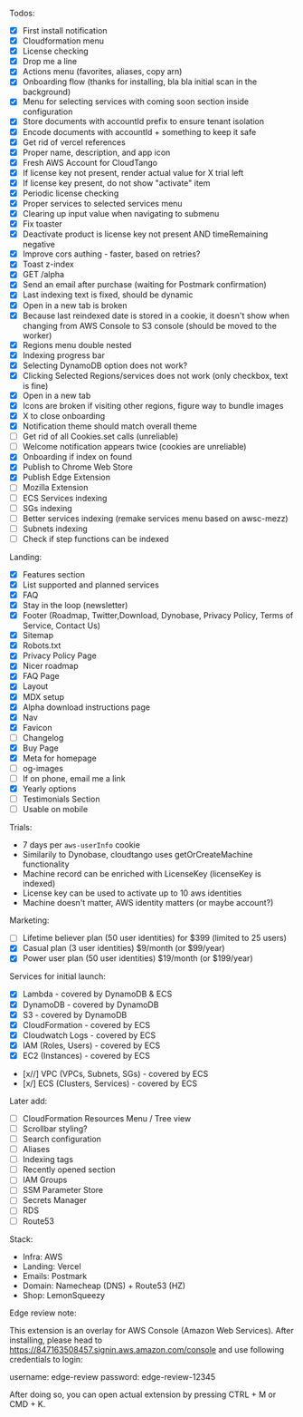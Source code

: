 Todos:

- [x] First install notification
- [x] Cloudformation menu
- [x] License checking
- [x] Drop me a line
- [x] Actions menu (favorites, aliases, copy arn)
- [x] Onboarding flow (thanks for installing, bla bla initial scan in the background)
- [x] Menu for selecting services with coming soon section inside configuration
- [x] Store documents with accountId prefix to ensure tenant isolation
- [x] Encode documents with accountId + something to keep it safe
- [x] Get rid of vercel references
- [x] Proper name, description, and app icon
- [x] Fresh AWS Account for CloudTango
- [x] If license key not present, render actual value for X trial left
- [x] If license key present, do not show "activate" item
- [x] Periodic license checking
- [x] Proper services to selected services menu
- [x] Clearing up input value when navigating to submenu
- [x] Fix toaster
- [x] Deactivate product is license key not present AND timeRemaining negative
- [x] Improve cors authing - faster, based on retries?
- [x] Toast z-index
- [x] GET /alpha
- [x] Send an email after purchase (waiting for Postmark confirmation)
- [x] Last indexing text is fixed, should be dynamic
- [x] Open in a new tab is broken
- [x] Because last reindexed date is stored in a cookie, it doesn't show when changing from AWS Console to S3 console (should be moved to the worker)
- [x] Regions menu double nested
- [x] Indexing progress bar
- [x] Selecting DynamoDB option does not work?
- [x] Clicking Selected Regions/services does not work (only checkbox, text is fine)
- [x] Open in a new tab
- [x] Icons are broken if visiting other regions, figure way to bundle images
- [x] X to close onboarding
- [x] Notification theme should match overall theme
- [ ] Get rid of all Cookies.set calls (unreliable)
- [ ] Welcome notification appears twice (cookies are unreliable)
- [x] Onboarding if index on found
- [x] Publish to Chrome Web Store
- [x] Publish Edge Extension
- [ ] Mozilla Extension
- [ ] ECS Services indexing
- [ ] SGs indexing
- [ ] Better services indexing (remake services menu based on awsc-mezz)
- [ ] Subnets indexing
- [ ] Check if step functions can be indexed

Landing:

- [x] Features section
- [x] List supported and planned services
- [x] FAQ
- [x] Stay in the loop (newsletter)
- [x] Footer (Roadmap, Twitter,Download, Dynobase, Privacy Policy, Terms of Service, Contact Us)
- [x] Sitemap
- [x] Robots.txt
- [x] Privacy Policy Page
- [x] Nicer roadmap
- [x] FAQ Page
- [x] Layout
- [x] MDX setup
- [x] Alpha download instructions page
- [x] Nav
- [x] Favicon
- [ ] Changelog
- [x] Buy Page
- [x] Meta for homepage
- [ ] og-images
- [ ] If on phone, email me a link
- [x] Yearly options
- [ ] Testimonials Section
- [ ] Usable on mobile

Trials:

- 7 days per `aws-userInfo` cookie
- Similarily to Dynobase, cloudtango uses getOrCreateMachine functionality
- Machine record can be enriched with LicenseKey (licenseKey is indexed)
- License key can be used to activate up to 10 aws identities
- Machine doesn't matter, AWS identity matters (or maybe account?)

Marketing:

- [ ] Lifetime believer plan (50 user identities) for $399 (limited to 25 users)
- [x] Casual plan (3 user identities) $9/month (or $99/year)
- [x] Power user plan (50 user identities) $19/month (or $199/year)

Services for initial launch:

- [x] Lambda - covered by DynamoDB & ECS
- [x] DynamoDB - covered by DynamoDB
- [x] S3 - covered by DynamoDB
- [x] CloudFormation - covered by ECS
- [x] Cloudwatch Logs - covered by ECS
- [x] IAM (Roles, Users) - covered by ECS
- [x] EC2 (Instances) - covered by ECS
- [x//] VPC (VPCs, Subnets, SGs) - covered by ECS
- [x/] ECS (Clusters, Services) - covered by ECS

Later add:

- [ ] CloudFormation Resources Menu / Tree view
- [ ] Scrollbar styling?
- [ ] Search configuration
- [ ] Aliases
- [ ] Indexing tags
- [ ] Recently opened section
- [ ] IAM Groups
- [ ] SSM Parameter Store
- [ ] Secrets Manager
- [ ] RDS
- [ ] Route53

Stack:

- Infra: AWS
- Landing: Vercel
- Emails: Postmark
- Domain: Namecheap (DNS) + Route53 (HZ)
- Shop: LemonSqueezy

Edge review note:

This extension is an overlay for AWS Console (Amazon Web Services). After installing, please head to https://847163508457.signin.aws.amazon.com/console and use following credentials to login:

username: edge-review
password: edge-review-12345

After doing so, you can open actual extension by pressing CTRL + M or CMD + K.
